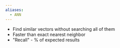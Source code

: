 ```yaml
---
aliases:
  - ANN
---
```

- Find similar vectors without searching all of them
- Faster than exact nearest neighbor
- "Recall" - % of expected results
